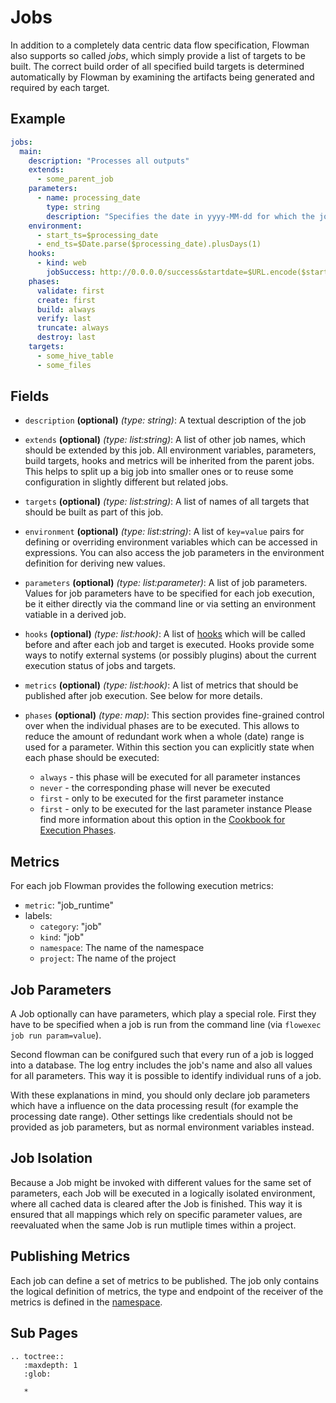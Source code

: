 # Jobs

In addition to a completely data centric data flow specification, Flowman also supports so called *jobs*, which simply
provide a list of targets to be built. The correct build order of all specified build targets is determined
automatically by Flowman by examining the artifacts being generated and required by each target. 


## Example
```yaml
jobs:
  main:
    description: "Processes all outputs"
    extends:
      - some_parent_job
    parameters:
      - name: processing_date
        type: string
        description: "Specifies the date in yyyy-MM-dd for which the job will be run"
    environment:
      - start_ts=$processing_date
      - end_ts=$Date.parse($processing_date).plusDays(1)
    hooks:
      - kind: web
        jobSuccess: http://0.0.0.0/success&startdate=$URL.encode($start_ts)&enddate=$URL.encode($end_ts)&period=$processing_duration&force=$force
    phases:
      validate: first
      create: first
      build: always
      verify: last
      truncate: always
      destroy: last
    targets:
      - some_hive_table
      - some_files
```

## Fields
* `description` **(optional)** *(type: string)*: 
A textual description of the job

* `extends` **(optional)** *(type: list:string)*:
A list of other job names, which should be extended by this job. All environment variables, parameters, build targets,
hooks and metrics will be inherited from the parent jobs. This helps to split up a big job into smaller ones or to
reuse some configuration in slightly different but related jobs.

* `targets` **(optional)** *(type: list:string)*:
A list of names of all targets that should be built as part of this job.
 
* `environment` **(optional)** *(type: list:string)*:
A list of `key=value` pairs for defining or overriding environment variables which can be accessed in expressions. 
You can also access the job parameters in the environment definition for deriving new values.
 
* `parameters` **(optional)** *(type: list:parameter)*:
A list of job parameters. Values for job parameters have to be specified for each job execution, be it either directly 
via the command line or via setting an environment vatiable in a derived job.
 
* `hooks` **(optional)** *(type: list:hook)*:
A list of [hooks](../hooks/index.md) which will be called before and after each job and target is executed. Hooks provide some ways to
notify external systems (or possibly plugins) about the current execution status of jobs and targets.
 
* `metrics` **(optional)** *(type: list:hook)*:
A list of metrics that should be published after job execution. See below for more details.

* `phases` **(optional)** *(type: map)*:
This section provides fine-grained control over when the individual phases are to be executed. This allows to reduce
the amount of redundant work when a whole (date) range is used for a parameter. Within this section you can explicitly
state when each phase should be executed:
  * `always` - this phase will be executed for all parameter instances
  * `never` - the corresponding phase will never be executed
  * `first` - only to be executed for the first parameter instance
  * `first` - only to be executed for the last parameter instance
Please find more information about this option in the [Cookbook for Execution Phases](../../cookbook/execution-phases.md).

## Metrics

For each job Flowman provides the following execution metrics:
* `metric`: "job_runtime"
* labels: 
  * `category`: "job"
  * `kind`: "job"
  * `namespace`: The name of the namespace
  * `project`: The name of the project 


## Job Parameters

A Job optionally can have parameters, which play a special role. First they have to be
specified when a job is run from the command line (via `flowexec job run param=value`).

Second flowman can be conifgured such that every run of a job is logged into a database. The
log entry includes the job's name and also all values for all parameters. This way it is 
possible to identify individual runs of a job.

With these explanations in mind, you should only declare job parameters which have a influence
on the data processing result (for example the processing date range). Other settings like
credentials should not be provided as job parameters, but as normal environment variables
instead.


## Job Isolation

Because a Job might be invoked with different values for the same set of parameters, each 
Job will be executed in a logically isolated environment, where all cached data is cleared
after the Job is finished. This way it is ensured that all mappings which rely on specific
parameter values, are reevaluated when the same Job is run mutliple times within a project.


## Publishing Metrics

Each job can define a set of metrics to be published. The job only contains the logical definition of metrics,
the type and endpoint of the receiver of the metrics is defined in the [namespace](../namespace.md).


## Sub Pages
```eval_rst
.. toctree::
   :maxdepth: 1
   :glob:

   *
```
